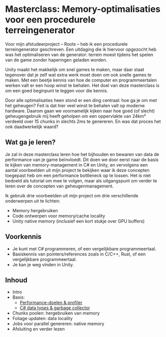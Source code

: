 ﻿# Masterclass: Memory-optimalisaties voor een procedurele terreingenerator
Voor mijn afstudeerproject – Roots – heb ik een procedurele terreingenerator geschreven. Een uitdaging die ik hiervoor opgezocht heb was het optimaliseren van de generator: terrein moest tijdens het spelen van de game zonder haperingen geladen worden. 

Unity maakt het makkelijk om snel games te maken, maar daar staat tegenover dat je zelf wat extra werk moet doen om ook snelle games te maken. Met een beetje kennis van hoe de computer en programmeertalen werken valt er een hoop winst te behalen. Het doel van deze masterclass is om een goed beginpunt te leggen voor die kennis.

Door alle optimalisaties heen stond er een ding centraal: hoe ga je om met het geheugen? Feit is dat hier veel winst te behalen valt op moderne hardware. Daarom gaan we voornamelijk kijken naar hoe goed (of slecht) geheugengebruik mij heeft geholpen om een oppervlakte van 24km² verdeeld over 15 chunks in slechts 2ms te genereren. En was dat proces het ook daadwerkelijk waard?

## Wat ga je leren?
Je zal in deze masterclass leren hoe het bijhouden en bewaren van data de performance van je game beïnvloedt. Dit doen we door eerst naar de basis te kijken van memory-management in C# en Unity, en vervolgens een aantal voorbeelden uit mijn project te bekijken waar ik deze concepten toegepast heb om een performance bottleneck op te lossen. Het is niet bedoeld als tutorial om mee te volgen, maar als uitgangspunt om verder te leren over de concepten van geheugenmanagement. 

Ik gebruik drie voorbeelden uit mijn project om drie verschillende onderwerpen uit te lichten:

- Memory hergebruiken
- Code ontwerpen voor memory/cache locality
- Unity native memory (inclusief een kort stukje over GPU buffers)

## Voorkennis

- Je kunt met C# programmeren, of een vergelijkbare programmeertaal.
- Basiskennis van pointers/references zoals in C/C++, Rust, of een vergelijkbare programmeertaal.
- Je kan je weg vinden in Unity.

## Inhoud

- Intro
- Basis:
  - [Performance-doelen & profiler](2-frametimes-profiler.md)
  - [C# data types & garbage collector](3-references-gc.md)
- Chunks poolen: hergebruiken van memory
- Foliage updaten: data locality
- Jobs voor parallel genereren: native memory
- Afsluiting en verder lezen